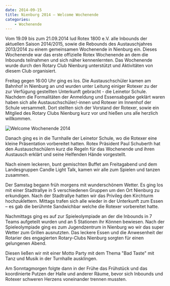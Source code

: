 ```yaml
---
date: 2014-09-15
title: Nienburg 2014 – Welcome Wochenende
categories: 
    - Wochenende
---
```

Vom 19.09 bis zum 21.09.2014 lud Rotex 1800 e.V.  alle Inbounds  der aktuellen
Saison 2014/2015, sowie die Rebounds des Austauschjahres 2013/2014 zu einem
gemeinsamen Wochenende in Nienburg ein.  Dieses Wochenende war das erste
offizielle Rotex Wochenende an dem die Inbounds teilnahmen und sich näher
kennenlernten. Das Wochenende wurde durch den Rotary Club Nienburg unterstützt
und Aktivitäten von diesem Club organisiert. 

Freitag gegen 16:00 Uhr ging es los. Die Austauschschüler kamen am Bahnhof in
Nienburg an und wurden unter Leitung einiger Rotexer zu der zur Verfügung
gestellten Unterkunft gebracht -  die Leinetor Schule. Nachdem die Formalitäten
der Anmeldung und Essensabgabe geklärt waren haben sich alle
Austauschschüler/-innen und Rotexer im Innenhof der Schule versammelt.  Dort
stellten sich der Vorstand der Rotexer, sowie ein Mitglied des Rotary Clubs
Nienburg kurz vor und hießen uns alle herzlich willkommen. 

![Welcome Wochenende 2014](/img/2014-nienburg.jpg)

Danach ging es in die Turnhalle der Leinetor Schule, wo die Rotexer eine kleine
Präsentation vorbereitet hatten. Rotex Präsident Paul Schuberth hat den
Austauschschülern kurz die Regeln für das Wochenende und ihren Austausch
erklärt und seine Helfenden Hände vorgestellt. 

Nach einem leckeren, bunt gemischten Buffet am Freitagabend und dem
Landesgruppen Candle Light Talk, kamen wir alle zum Spielen und tanzen zusammen.

Der Samstag begann früh morgens mit wunderschönem Wetter. Es ging los mit einer
Stadtrallye in 5 verschiedenen Gruppen um den Ort Nienburg zu erkundigen.  Nach
der Stadtrallye hatten wir das Privileg den Kirchturm hochzuklettern. Mittags
trafen sich alle wieder in der Unterkunft zum Essen – es gab die berühmte
Sandwichbar welche die Rotexer vorbereitet hatte.

Nachmittags ging es auf zur Spieleolympiade an der die Inbounds in 7 Teams
aufgeteilt wurden und an 5 Stationen ihr Können bewiesen. Nach der
Spieleolympiade ging es zum Jugendzentrum in Nienburg wo wir das super Wetter
zum Grillen ausnutzten. Das leckere Essen und die Anwesenheit der Rotarier des
engagierten Rotary-Clubs Nienburg sorgten für einen gelungenen Abend. 

Diesen ließen wir mit einer Motto Party mit dem Thema "Bad Taste" mit Tanz und
Musik in der Turnhalle ausklingen. 

Am Sonntagmorgen folgte dann in der Frühe das Frühstück und das koordinierte
Putzen der Halle und anderer Räume, bevor sich Inbounds und Rotexer schweren
Herzens voneinander trennen mussten.